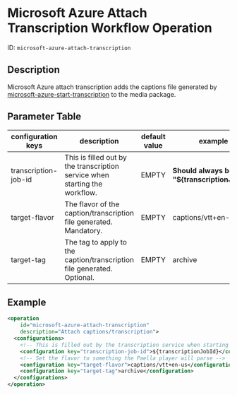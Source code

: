 Microsoft Azure Attach Transcription Workflow Operation
=======================================================

ID: `microsoft-azure-attach-transcription`

Description
-----------

Microsoft Azure attach transcription adds the captions file generated by [microsoft-azure-start-transcription](../workflowoperationhandlers/microsoft-azure-start-transcription-woh.md) to the media package.


Parameter Table
---------------

|configuration keys|description|default value|example|
|------------------|-------|-----------|-------------|
|transcription-job-id|This is filled out by the transcription service when starting the workflow.|EMPTY|**Should always be "${transcriptionJobId}"**|
|target-flavor|The flavor of the caption/transcription file generated. Mandatory.|EMPTY|captions/vtt+en-us|
|target-tag|The tag to apply to the caption/transcription file generated. Optional.|EMPTY|archive|


Example
-------

```xml
<operation
    id="microsoft-azure-attach-transcription"
    description="Attach captions/transcription">
  <configurations>
    <!-- This is filled out by the transcription service when starting this workflow -->
    <configuration key="transcription-job-id">${transcriptionJobId}</configuration>
    <!-- Set the flavor to something the Paella player will parse -->
    <configuration key="target-flavor">captions/vtt+en-us</configuration>
    <configuration key="target-tag">archive</configuration>
  </configurations>
</operation>
```
